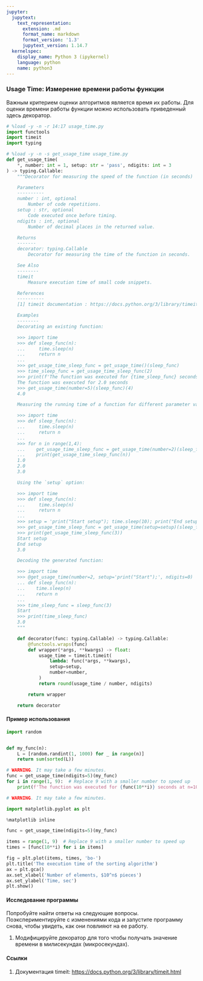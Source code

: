 ```yaml
---
jupyter:
  jupytext:
    text_representation:
      extension: .md
      format_name: markdown
      format_version: '1.3'
      jupytext_version: 1.14.7
  kernelspec:
    display_name: Python 3 (ipykernel)
    language: python
    name: python3
---
```


### Usage Time: Измерение времени работы функции


Важным критерием оценки алгоритмов является время их работы.
Для оценки времени работы функции можно использовать приведенный здесь декоратор.

```python
# %load -y -n -r 14:17 usage_time.py
import functools
import timeit
import typing
```

```python
# %load -y -n -s get_usage_time usage_time.py
def get_usage_time(
    *, number: int = 1, setup: str = 'pass', ndigits: int = 3
) -> typing.Callable:
    """Decorator for measuring the speed of the function (in seconds)

    Parameters
    ----------
    number : int, optional
        Number of code repetitions.
    setup : str, optional
        Code executed once before timing.
    ndigits : int, optional
        Number of decimal places in the returned value.

    Returns
    -------
    decorator: typing.Callable
        Decorator for measuring the time of the function in seconds.

    See Also
    --------
    timeit
        Measure execution time of small code snippets.

    References
    ----------
    [1] timeit documentation : https://docs.python.org/3/library/timeit.html

    Examples
    --------
    Decorating an existing function:

    >>> import time
    >>> def sleep_func(n):
    ...     time.sleep(n)
    ...     return n
    ...
    >>> get_usage_time_sleep_func = get_usage_time()(sleep_func)
    >>> time_sleep_func = get_usage_time_sleep_func(2)
    >>> print(f'The function was executed for {time_sleep_func} seconds')
    The function was executed for 2.0 seconds
    >>> get_usage_time(number=5)(sleep_func)(4)
    4.0

    Measuring the running time of a function for different parameter values:

    >>> import time
    >>> def sleep_func(n):
    ...     time.sleep(n)
    ...     return n
    ...
    >>> for n in range(1,4):
    ...    get_usage_time_sleep_func = get_usage_time(number=2)(sleep_func)
    ...    print(get_usage_time_sleep_func(n))
    1.0
    2.0
    3.0

    Using the `setup` option:

    >>> import time
    >>> def sleep_func(n):
    ...     time.sleep(n)
    ...     return n
    ...
    >>> setup = 'print("Start setup"); time.sleep(10); print("End setup")'
    >>> get_usage_time_sleep_func = get_usage_time(setup=setup)(sleep_func)
    >>> print(get_usage_time_sleep_func(3))
    Start setup
    End setup
    3.0

    Decoding the generated function:

    >>> import time
    >>> @get_usage_time(number=2, setup='print("Start");', ndigits=0)
    ... def sleep_func(n):
    ...    time.sleep(n)
    ...    return n
    ...
    >>> time_sleep_func = sleep_func(3)
    Start
    >>> print(time_sleep_func)
    3.0
    """

    def decorator(func: typing.Callable) -> typing.Callable:
        @functools.wraps(func)
        def wrapper(*args, **kwargs) -> float:
            usage_time = timeit.timeit(
                lambda: func(*args, **kwargs),
                setup=setup,
                number=number,
            )
            return round(usage_time / number, ndigits)

        return wrapper

    return decorator
```

#### Пример использования

```python
import random


def my_func(n):
    L = [random.randint(1, 1000) for _ in range(n)]
    return sum(sorted(L))
```

```python
# WARNING. It may take a few minutes.
func = get_usage_time(ndigits=5)(my_func)
for i in range(1, 9):  # Replace 9 with a smaller number to speed up
    print(f'The function was executed for {func(10**i)} seconds at n=10^{i}.')
```

```python
# WARNING. It may take a few minutes.

import matplotlib.pyplot as plt

%matplotlib inline

func = get_usage_time(ndigits=5)(my_func)

items = range(1, 9)  # Replace 9 with a smaller number to speed up
times = [func(10**i) for i in items]

fig = plt.plot(items, times, 'bo-')
plt.title('The execution time of the sorting algorithm')
ax = plt.gca()
ax.set_xlabel('Number of elements, $10^n$ pieces')
ax.set_ylabel('Time, sec')
plt.show()
```

#### Исследование программы
Попробуйте найти ответы на следующие вопросы.
Поэкспериментируйте с изменениями кода и запустите программу снова, чтобы увидеть, как они повлияют на ее работу.


1. Модифицируйте декоратор для того чтобы получать значение времени в милисекундах (микросекундах).



#### Ссылки

1. Документация timeit: https://docs.python.org/3/library/timeit.html
